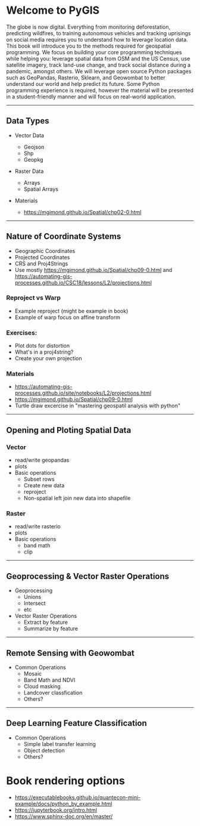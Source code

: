 Welcome to PyGIS
============================

The globe is now digital. Everything from monitoring deforestation, predicting wildfires, to training autonomous vehicles and tracking uprisings on social media requires you to understand how to leverage location data. This book will introduce you to the methods required for geospatial programming. We focus on building your core programming techniques while helping you: leverage spatial data from OSM and the US Census, use satellite imagery, track land-use change, and track social distance during a pandemic, amongst others. We will leverage open source Python packages such as GeoPandas, Rasterio, Sklearn, and Geowombat to better understand our world and help predict its future. Some Python programming experience is required, however the material will be presented in a student-friendly manner and will focus on real-world application. 

-----------------------
## Data Types
- Vector Data
  - Geojson
  - Shp
  - Geopkg

- Raster Data
  - Arrays 
  - Spatial Arrays
 
- Materials
  - https://mgimond.github.io/Spatial/chp02-0.html


-----------------------------
## Nature of Coordinate Systems
- Geographic Coordinates
- Projected Coordinates
- CRS and Proj4Strings
- Use mostly https://mgimond.github.io/Spatial/chp09-0.html  and https://automating-gis-processes.github.io/CSC18/lessons/L2/projections.html

### Reproject vs Warp
- Example reproject (might be example in book)
- Example of warp focus on affine transform

### Exercises: 
- Plot dots for distortion
- What's in a proj4string?
- Create your own projection

### Materials
- https://automating-gis-processes.github.io/site/notebooks/L2/projections.html
- https://mgimond.github.io/Spatial/chp09-0.html
- Turtle draw excercise in "mastering geospatil analysis with python"


----------------------
## Opening and Ploting Spatial Data
### Vector
- read/write geopandas
- plots
- Basic operations
  - Subset rows
  - Create new data
  - reproject
  - Non-spatial left join new data into shapefile

### Raster
- read/write rasterio
- plots
- Basic operations
  - band math
  - clip

-----------------------
## Geoprocessing & Vector Raster Operations
- Geoprocessing
  - Unions
  - Intersect
  - etc
- Vector Raster Operations
  - Extract by feature
  - Summarize by feature

----------------------
## Remote Sensing with Geowombat

- Common Operations
  - Mosaic
  - Band Math and NDVI
  - Cloud masking
  - Landcover classfication
  - Others?

-----------------------
## Deep Learning Feature Classification
- Common Operations
  - Simple label transfer learning
  - Object detection
  - Others?



# Book rendering options
- https://executablebooks.github.io/quantecon-mini-example/docs/python_by_example.html
- https://jupyterbook.org/intro.html
- https://www.sphinx-doc.org/en/master/
